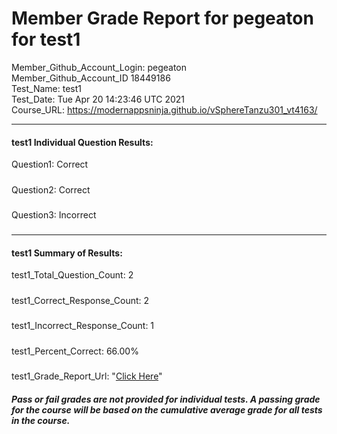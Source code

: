 # Member Grade Report for pegeaton for test1  
   
Member_Github_Account_Login: pegeaton  
Member_Github_Account_ID 18449186  
Test_Name: test1  
Test_Date: Tue Apr 20 14:23:46 UTC 2021  
Course_URL: https://modernappsninja.github.io/vSphereTanzu301_vt4163/  
   
---  
#### test1 Individual Question Results:  
Question1: Correct  
#####  
Question2: Correct  
#####  
Question3: Incorrect  
#####  
---  
#### test1 Summary of Results:  
test1_Total_Question_Count: 2  
#####  
test1_Correct_Response_Count: 2  
#####  
test1_Incorrect_Response_Count: 1  
#####  
test1_Percent_Correct: 66.00%  
#####  
test1_Grade_Report_Url: "[Click Here](https://github.com/modernappsninjas/pegeaton/blob/main/static/userdata/courses/vSphereTanzu301_vt4163/grade_report.pr214.test1.md)"
##### Pass or fail grades are not provided for individual tests. A passing grade for the course will be based on the cumulative average grade for all tests in the course.  

